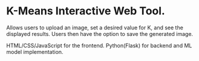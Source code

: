 # K-Means Interactive Web Tool.

Allows users to upload an image, set a desired value for K, and see the displayed results.
Users then have the option to save the generated image.

HTML/CSS/JavaScript for the frontend.
Python(Flask) for backend and ML model implementation.
